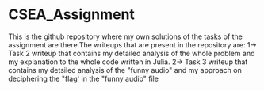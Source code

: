# CSEA_Assignment
This is the github repository where my own solutions of the tasks of the assignment are there.The writeups that are present in the repository are:
1-> Task 2 writeup that contains my detailed analysis of the whole problem and my explanation to the whole code written in Julia.
2-> Task 3 writeup that contains my detsiled analysis of the "funny audio" and my approach on deciphering the "flag' in the "funny audio" file 
